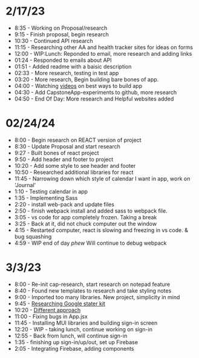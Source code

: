 # 2/17/23

* 8:35 - Working on Proposal/research 
* 9:15 - Finish proposal, begin research
* 10:30 - Continued API research
* 11:15 - Researching other AA and health tracker sites for ideas on forms
* 12:00 - WIP:Lunch: Reponded to email, more research and adding links
* 01:24 - Responded to emails about API
* 01:51 - Added readme with a baisic description
* 02:33 - More research, testing in test app
* 03:20 - More research, Begin building bare bones of app.
* 04:00 - Watching [videos](https://www.youtube.com/watch?v=ngfYZ0U-emg) on best ways to build app
* 04:30 - Add CapstoneApp-experiments to github, more research
* 04:50 - End Of Day: More research and Helpful websites added

#
# 02/24/24

* 8:00 - Begin research on REACT version of project
* 8:30 - Update Proposal and start research
* 9:27 - Built bones of react project
* 9:50 - Add header and footer to project
* 10:20 - Add some style to see header and footer
* 10:50 - Researched additional libraries for react
* 11:45 - Narrowing down which style of calendar I want in app, work on 'Journal' 
* 1:10 - Testing calendar in app
* 1:35 - Implementing Sass
* 2:20 - install web-pack and update files
* 2:50 - finish webpack install and added sass to webpack file.
* 3:05 - vs code for app completely frozen. Taking a break
* 3:25 - Back at it, did not chuck computer out the window
* 4:15 - Restarted computer, react is slowing and freezing in vs code. & bug squashing
* 4:59 - WIP end of day *phew* Will continue to debug webpack

#
# 3/3/23

* 8:00 - Re-init cap-research, start research on notepad feature
* 8:40 - Found new templates to research and take styling notes
* 9:00 - Imported too many libraries. New project, simplicity in mind
* 9:45 - [Researching Google stater kit](https://github.com/google/web-starter-kit)
* 10:20 - [Different approach](https://medium.com/@sanderdebr/building-a-workout-tracker-with-react-and-firebase-part-1-e1b13c073135)
* 11:00 - Fixing bugs in App.jsx
* 11:45 - Installing MUI libraries and building sign-in screen
* 12:20 - WIP - taking lunch, continue working on sign-in
* 12:55 - Back from lunch, will continue sign-in
* 1:35 - finishing up sign-in/up/out, set up Firebase
* 2:05 - Integrating Firebase, adding components